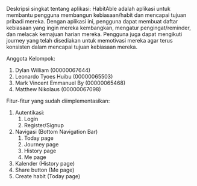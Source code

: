 Deskripsi singkat tentang aplikasi: HabitAble adalah aplikasi untuk membantu pengguna membangun kebiasaan/habit dan mencapai tujuan pribadi mereka. Dengan aplikasi ini, pengguna dapat membuat daftar kebiasaan yang ingin mereka kembangkan, mengatur pengingat/reminder, dan melacak kemajuan harian mereka. Pengguna juga dapat mengikuti journey yang telah disediakan untuk memotivasi mereka agar terus konsisten dalam mencapai tujuan kebiasaan mereka.

Anggota Kelompok:
1. Dylan William (00000067644)
2. Leonardo Tyoes Huibu (00000065503)
3. Mark Vincent Emmanuel By (00000065468)
4. Matthew Nikolaus (00000067098)

Fitur-fitur yang sudah diimplementasikan:
1. Autentikasi:
     1. Login
     2. Register/Signup
2. Navigasi (Bottom Navigation Bar)
     1. Today page
     2. Journey page
     3. History page
     4. Me page
3. Kalender (History page)
4. Share button (Me page)
5. Create habit (Today page) 
